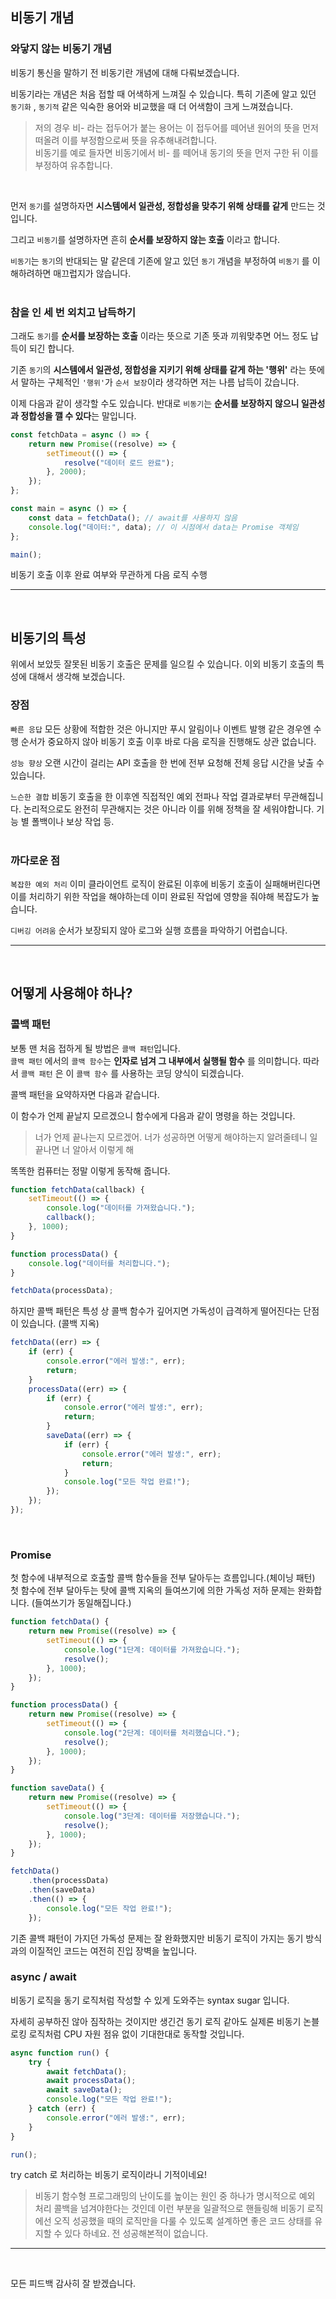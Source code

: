 ## 비동기 개념
### 와닿지 않는 비동기 개념
비동기 통신을 말하기 전 비동기란 개념에 대해 다뤄보겠습니다.<br>

비동기라는 개념은 처음 접할 때 어색하게 느껴질 수 있습니다. 특히 기존에 알고 있던 `동기화` , `동기적` 같은 익숙한 용어와 비교했을 때 더 어색함이 크게 느껴졌습니다.<br>

> 저의 경우 비- 라는 접두어가 붙는 용어는 이 접두어를 떼어낸 원어의 뜻을 먼저 떠올려 이를 부정함으로써 뜻을 유추해내려합니다.
<br>비동기를 예로 들자면 비동기에서 비- 를 떼어내 동기의 뜻을 먼저 구한 뒤 이를 부정하여 유추합니다.<br>


<br>

먼저 `동기`를 설명하자면 **시스템에서 일관성, 정합성을 맞추기 위해 상태를 같게** 만드는 것입니다.<br>

그리고 `비동기`를 설명하자면 흔히 **순서를 보장하지 않는 호출** 이라고 합니다.<br>

`비동기`는 `동기`의 반대되는 말 같은데 기존에 알고 있던 `동기` 개념을 부정하여 `비동기` 를 이해하려하면 매끄럽지가 않습니다.<br>
<br>

### 참을 인 세 번 외치고 납득하기
그래도 `동기`를 **순서를 보장하는 호출** 이라는 뜻으로 기존 뜻과 끼워맞추면 어느 정도 납득이 되긴 합니다.<br>

기존 `동기`의 **시스템에서 일관성, 정합성을 지키기 위해 상태를 같게 하는 '행위'** 라는 뜻에서 말하는 구체적인 `'행위'`가 `순서 보장`이라 생각하면 저는 나름 납득이 갔습니다.<br>

이제 다음과 같이 생각할 수도 있습니다.
반대로 `비동기`는 **순서를 보장하지 않으니 일관성과 정합성을 깰 수 있다**는 말입니다.<br>

```javascript
const fetchData = async () => {
    return new Promise((resolve) => {
        setTimeout(() => {
            resolve("데이터 로드 완료");
        }, 2000);
    });
};

const main = async () => {
    const data = fetchData(); // await를 사용하지 않음
    console.log("데이터:", data); // 이 시점에서 data는 Promise 객체임
};

main();
```
비동기 호출 이후 완료 여부와 무관하게 다음 로직 수행<br>

---
<br>

## 비동기의 특성
위에서 보았듯 잘못된 비동기 호출은 문제를 일으킬 수 있습니다.
이외 비동기 호출의 특성에 대해서 생각해 보겠습니다.<br>


### 장점

`빠른 응답`
모든 상황에 적합한 것은 아니지만 푸시 알림이나 이벤트 발행 같은 경우엔 수행 순서가 중요하지 않아 비동기 호출 이후 바로 다음 로직을 진행해도 상관 없습니다.<br>

`성능 향상`
오랜 시간이 걸리는 API 호출을 한 번에 전부 요청해 전체 응답 시간을 낮출 수 있습니다.<br>

`느슨한 결합`
비동기 호출을 한 이후엔 직접적인 예외 전파나 작업 결과로부터 무관해집니다. 논리적으로도 완전히 무관해지는 것은 아니라 이를 위해 정책을 잘 세워야합니다. 기능 별 폴백이나 보상 작업 등.
<br><br>

### 까다로운 점

`복잡한 예외 처리`
이미 클라이언트 로직이 완료된 이후에 비동기 호출이 실패해버린다면 이를 처리하기 위한 작업을 해야하는데 이미 완료된 작업에 영향을 줘야해 복잡도가 높습니다.<br>

`디버깅 어려움`
순서가 보장되지 않아 로그와 실행 흐름을 파악하기 어렵습니다.<br>

---
<br>

## 어떻게 사용해야 하나?
### 콜백 패턴
보통 맨 처음 접하게 될 방법은 `콜백 패턴`입니다.<br>
`콜백 패턴` 에서의 `콜백 함수`는 **인자로 넘겨 그 내부에서 실행될 함수** 를 의미합니다. 따라서 `콜백 패턴` 은 이 `콜백 함수` 를 사용하는 코딩 양식이 되겠습니다.<br>

콜백 패턴을 요약하자면 다음과 같습니다.<br>

이 함수가 언제 끝날지 모르겠으니 함수에게 다음과 같이 명령을 하는 것입니다. <br>

> 너가 언제 끝나는지 모르겠어. 너가 성공하면 어떻게 해야하는지 알려줄테니 일 끝나면 너 알아서 이렇게 해<br>

똑똑한 컴퓨터는 정말 이렇게 동작해 줍니다.<br>

```javascript
function fetchData(callback) {
    setTimeout(() => {
        console.log("데이터를 가져왔습니다.");
        callback();
    }, 1000);
}

function processData() {
    console.log("데이터를 처리합니다.");
}

fetchData(processData);
```

하지만 콜백 패턴은 특성 상 콜백 함수가 깊어지면 가독성이 급격하게 떨어진다는 단점이 있습니다. (콜백 지옥)

```javascript
fetchData((err) => {
    if (err) {
        console.error("에러 발생:", err);
        return;
    }
    processData((err) => {
        if (err) {
            console.error("에러 발생:", err);
            return;
        }
        saveData((err) => {
            if (err) {
                console.error("에러 발생:", err);
                return;
            }
            console.log("모든 작업 완료!");
        });
    });
});
```

<br>

### Promise
첫 함수에 내부적으로 호출할 콜백 함수들을 전부 달아두는 흐름입니다.(체이닝 패턴) 첫 함수에 전부 달아두는 탓에 콜백 지옥의 들여쓰기에 의한 가독성 저하 문제는 완화합니다. (들여쓰기가 동일해집니다.)<br>

```javascript
function fetchData() {
    return new Promise((resolve) => {
        setTimeout(() => {
            console.log("1단계: 데이터를 가져왔습니다.");
            resolve();
        }, 1000);
    });
}

function processData() {
    return new Promise((resolve) => {
        setTimeout(() => {
            console.log("2단계: 데이터를 처리했습니다.");
            resolve();
        }, 1000);
    });
}

function saveData() {
    return new Promise((resolve) => {
        setTimeout(() => {
            console.log("3단계: 데이터를 저장했습니다.");
            resolve();
        }, 1000);
    });
}

fetchData()
    .then(processData)
    .then(saveData)
    .then(() => {
        console.log("모든 작업 완료!");
    });
```

기존 콜백 패턴이 가지던 가독성 문제는 잘 완화했지만 비동기 로직이 가지는 동기 방식과의 이질적인 코드는 여전히 진입 장벽을 높입니다.
<br>

### async / await
비동기 로직을 동기 로직처럼 작성할 수 있게 도와주는 syntax sugar 입니다.<br>

자세히 공부하진 않아 짐작하는 것이지만 생긴건 동기 로직 같아도 실제론 비동기 논블로킹 로직처럼 CPU 자원 점유 없이 기대한대로 동작할 것입니다.<br>

```javascript
async function run() {
    try {
        await fetchData();
        await processData();
        await saveData();
        console.log("모든 작업 완료!");
    } catch (err) {
        console.error("에러 발생:", err);
    }
}

run();
```

try catch 로 처리하는 비동기 로직이라니 기적이네요!<br>

> 비동기 함수형 프로그래밍의 난이도를 높이는 원인 중 하나가 명시적으로 예외 처리 콜백을 넘겨야한다는 것인데 이런 부분을 일괄적으로 핸들링해 비동기 로직에선 오직 성공했을 때의 로직만을 다룰 수 있도록 설계하면 좋은 코드 상태를 유지할 수 있다 하네요.
전 성공해본적이 없습니다.<br>

---

<br>

모든 피드백 감사히 잘 받겠습니다.

